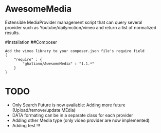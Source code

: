 # AwesomeMedia
Extensible MediaProvider management script that can query several provider 
such as Youtube/dailymotion/vimeo and return a list of normalized results.

#Installation
##Composer
```
Add the vimeo library to your composer.json file's require field
{
    "require" : {
        "ghaliano/AwesomeMedia" : "1.1.*"
    }
}
```
# TODO
* Only Search Future is now available: Adding more future (Upload/remove/update MEdia) 
* DATA formating can be in a separate class for each provider
* Adding other Media type (only video provider are now implemented)
* Adding test !!!
